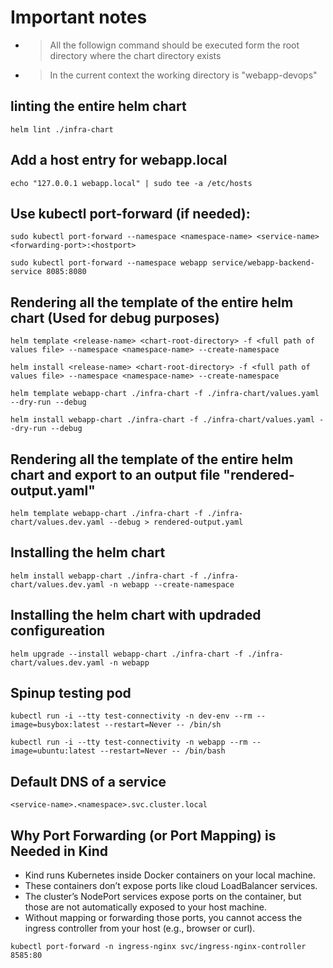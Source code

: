 # Important notes
- >All the followign command should be executed form the root directory where the chart directory exists
- >In the current context the working directory is "webapp-devops"

## linting the entire helm chart
```helm lint ./infra-chart```

## Add a host entry for webapp.local
```echo "127.0.0.1 webapp.local" | sudo tee -a /etc/hosts```

## Use kubectl port-forward (if needed):
```sudo kubectl port-forward --namespace <namespace-name> <service-name> <forwarding-port>:<hostport>```

```sudo kubectl port-forward --namespace webapp service/webapp-backend-service 8085:8080```

## Rendering all the template of the entire helm chart (Used for debug purposes)
```helm template <release-name> <chart-root-directory> -f <full path of values file> --namespace <namespace-name> --create-namespace```

```helm install <release-name> <chart-root-directory> -f <full path of values file> --namespace <namespace-name> --create-namespace```

```helm template webapp-chart ./infra-chart -f ./infra-chart/values.yaml --dry-run --debug```

```helm install webapp-chart ./infra-chart -f ./infra-chart/values.yaml --dry-run --debug```

## Rendering all the template of the entire helm chart and export to an output file "rendered-output.yaml"
```helm template webapp-chart ./infra-chart -f ./infra-chart/values.dev.yaml --debug > rendered-output.yaml```

## Installing the helm chart 
```helm install webapp-chart ./infra-chart -f ./infra-chart/values.dev.yaml -n webapp --create-namespace```

## Installing the helm chart with updraded configureation
```helm upgrade --install webapp-chart ./infra-chart -f ./infra-chart/values.dev.yaml -n webapp```


## Spinup testing pod
```kubectl run -i --tty test-connectivity -n dev-env --rm --image=busybox:latest --restart=Never -- /bin/sh```

```kubectl run -i --tty test-connectivity -n webapp --rm --image=ubuntu:latest --restart=Never -- /bin/bash```

## Default DNS of a service
```<service-name>.<namespace>.svc.cluster.local```


## **Why Port Forwarding (or Port Mapping) is Needed in Kind**
  - Kind runs Kubernetes inside Docker containers on your local machine.
  - These containers don’t expose ports like cloud LoadBalancer services.
  - The cluster’s NodePort services expose ports on the container, but those are not automatically exposed to your host machine.
  - Without mapping or forwarding those ports, you cannot access the ingress controller from your host (e.g., browser or curl).

```kubectl port-forward -n ingress-nginx svc/ingress-nginx-controller 8585:80```

